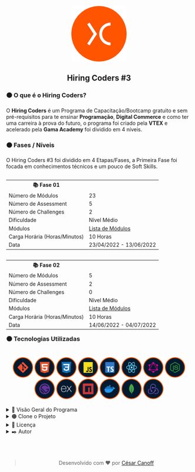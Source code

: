<div align="center">
<img width="150px" src="Source/image%201.png" />
</div>

<div align="center">
  <h2>Hiring Coders #3</h2>
</div>

<div>
  <h3>🟠 O que é o Hiring Coders?</h3>
  <p>
    O <b>Hiring Coders</b> é um Programa de Capacitação/Bootcamp gratuito e sem pré-requisitos para te ensinar <b>Programação</b>, <b>Digital Commerce</b> e como ter uma carreira à prova do futuro, o programa foi criado pela <b>VTEX</b> e acelerado pela <b>Gama Academy</b> foi dividido em 4 níveis.
  </p>
</div>

<div>
  <h3>🟠 Fases / Níveis</h3>
  <p>O Hiring Coders #3 foi dividido em 4 Etapas/Fases, a Primeira Fase foi focada em conhecimentos técnicos e um pouco de Soft Skills.</p>
  <table align="left" width="50%">
  <tr>
    <th>📚 Fase 01</th>
  </tr>
  <tr>
    <td>Número de Módulos</td>
    <td>23</td>
  </tr>
  <tr>
    <td>Número de Assessment</td>
    <td>5</td>
  </tr>
  <tr>
    <td>Número de Challenges</td>
    <td>2</td>
  </tr>
  <tr>
    <td>Dificuldade</td>
    <td>Nível Médio</td>
  </tr>
  <tr>
    <td>Módulos</td>
    <td><a href="#modules">Lista de Módulos</a></td>
  </tr>
  <tr>
    <td>Carga Horária (Horas/Minutos)</td>
    <td>10 Horas</td>
  </tr>
  <tr>
    <td>Data</td>
    <td>23/04/2022 - 13/06/2022</td>
  </tr>
</table> 
  <table align="right" width="50%">
  <tr>
    <th>📚 Fase 02</th>
  </tr>
  <tr>
    <td>Número de Módulos</td>
    <td>5</td>
  </tr>
  <tr>
    <td>Número de Assessment</td>
    <td>2</td>
  </tr>
  <tr>
    <td>Número de Challenges</td>
    <td>0</td>
  </tr>
  <tr>
    <td>Dificuldade</td>
    <td>Nível Médio</td>
  </tr>
  <tr>
    <td>Módulos</td>
    <td><a href="#modules">Lista de Módulos</a></td>
  </tr>
  <tr>
    <td>Carga Horária (Horas/Minutos)</td>
    <td>10 Horas</td>
  </tr>
  <tr>
    <td>Data</td>
    <td>14/06/2022 - 04/07/2022</td>
  </tr>
</table>
</div>

<br /><br /><br /><br /><br /><br /><br /><br /><br /><br /><br /><br /><br />

<h3>🟠 Tecnologias Utilizadas</h3>
<br />
<div align="center" width="10%">
  <a title="Git" target="_blank" href="https://git-scm.com/"><img width="55px" src="./Source/Icons/Git%20Icon.png" alt="Ícone do Git" /></a>
  <a title="HTML5" target="_blank" href="https://developer.mozilla.org/pt-BR/docs/Web/HTML"><img width="55px" src="./Source/Icons/HTML%20Icon.png" alt="Ícone do HTML" /></a>
  <a title="CSS3" target="_blank" href="https://developer.mozilla.org/pt-BR/docs/Web/CSS"><img width="55px" src="./Source/Icons/CSS%20Icon.png" alt="Ícone do CSS" /></a>
  <a title="Javascript" target="_blank" href="https://developer.mozilla.org/pt-BR/docs/Web/JavaScript"><img width="55px" src="./Source/Icons/Javascript%20Icon.png" alt="Ícone do Javascript" /></a>
  <a title="Typescript" target="_blank" href="https://www.typescriptlang.org/"><img width="55px" src="./Source/Icons/Typescript%20Icon.png" alt="Ícone do Typescript" /></a>
  <a title="ReactJS" target="_blank" href="https://pt-br.reactjs.org/"><img width="55px" src="./Source/Icons/ReactJS%20Icon.png" alt="Ícone do ReactJS" /></a>
  <a title="GraphQL" target="_blank" href="https://graphql.org/learn/"><img width="55px" src="./Source/Icons/GraphQL%20Icon.png" alt="Ícone do GraphQL" /></a>
  <a title="NodeJS" target="_blank" href="https://nodejs.org/en/"><img width="55px" src="./Source/Icons/NodeJS%20Icon.png" alt="Ícone do NodeJS" /></a>
  <a title="GatsbyJS" target="_blank" href="https://www.gatsbyjs.com/"><img width="55px" src="./Source/Icons/GatsbyJS%20Icon.png" alt="Ícone do GatsbyJS" /></a>
  <a title="ExpressJS" target="_blank" href="https://expressjs.com/pt-br/"><img width="55px" src="./Source/Icons/Express%20Icon.png" alt="Ícone do ExpressJS" /></a>
  <a title="NPM" target="_blank" href="https://www.npmjs.com/"><img width="55px" src="./Source/Icons/NPM%20Icon.png" alt="Ícone do NPM" /></a>
  <a title="Docker" target="_blank" href="https://www.docker.com/"><img width="55px" src="./Source/Icons/Docker%20Icon.png" alt="Ícone do Docker" /></a>
  <a title="MongoDB" target="_blank" href="https://www.mongodb.com/pt-br"><img width="55px" src="./Source/Icons/MongoDB%20Icon.png" alt="Ícone do MongoDB" /></a>
  <a title="Redux" target="_blank" href="https://redux.js.org/"><img width="55px" src="./Source/Icons/Redux%20Icon.png" alt="Ícone do Redux" /></a>
</div>      
<br />
     
      
      

<!-- Visão de Todos os Aspectos do Evento. -->
<details>
<summary>🔵 Visão Geral do Programa</summary>
  <ul>
    <details>
    <summary>🔵 Hiring Coders #3 - Fase 01</summary>

- **Número de Playlists:** 23
- **Carga Horária:** 10hrs
- **Número de Challenges:** 2
- **Seções**
    - Aquecimento
      - Playlists
        - HTML
          - **Carga Horária:** 1h
          - **Professor(a):** Isidro Massetto
          - **Descrição:** Aprenda a base para desenvolver qualquer site, marcando elementos e definindo quais informações deseja exibir na sua página.
          - **Dificuldade:** Básico
          - **Quantidade de Aulas:** 5
          - **Aulas**
            - **Aula 01** - Tags
              - **Duração:** 11:33
            - **Aula 02** - Ferramentas e Estrutura
              - **Duração:** 08:18
            - **Aula 03** - Lista e Tabelas
              - **Duração:** 13:57
            - **Aula 04** - Divisões I
              - **Duração:** 14:07
            - **Aula 04** - Divisões II
              - **Duração:** 14:21
        - CSS
          - **Carga Horária:** 3hrs
          - **Professor(a):** Kai Pimenta
          - **Descrição:** Estilize suas páginas em HTML com CSS, alterando as fontes, cores, layout e posicionamento dos elementos, deixando-as mais atrativas.
          - **Dificuldade:** Básico
          - **Quantidade de Aulas:** 21
          - **Aulas**
            - **Aula 01** - Introdução
              - **Duração:** 03:50
            - **Aula 02** - O que é CSS e Importância
              - **Duração:** 09:14
            - **Aula 03** - Responsividade
              - **Duração:** 04:04
            - **Aula 04** - Mobile First
              - **Duração:** 04:32
            - **Aula 05** - Tipos de Estilo
              - **Duração:** 07:22
            - **Aula 06** - Classes, Tags e IDEs
              - **Duração:** 07:21
            - **Aula 07** - Propriedades
              - **Duração:** 13:56
            - **Aula 08** - Seletores
              - **Duração:** 21:57
            - **Aula 09** - Apresentação do Projeto
              - **Duração:** 02:42
            - **Aula 10** - Montando Nosso HTML
              - **Duração:** 14:53
            - **Aula 11** - Predefinições Iniciais
              - **Duração:** 14:53
            - **Aula 12** - Cores e Backgrounds
              - **Duração:** 16:10
            - **Aula 13** - Fontes
              - **Duração:** 08:09
            - **Aula 14** - Definir Width
              - **Duração:** 07:37
            - **Aula 15** - FlexBox
              - **Duração:** 23:30
            - **Aula 16** - Grid
              - **Duração:** 18:01
            - **Aula 17** - Bordas
              - **Duração:** 11:09
            - **Aula 18** - Hover
              - **Duração:** 14:56
            - **Aula 19** - Animações
              - **Duração:** 16:41
            - **Aula 20** - Ajustes e Responsividade
              - **Duração:** 15:10
            - **Aula 21** - Considerações Finais
              - **Duração:** 01:59
        - Estrutura de Dados
          - **Carga Horária:** 1h
          - **Professor(a):** Isidro Massetto
          - **Descrição:** Domine os conceitos da estrutura de dados, buscando, indexando e retornando informações desejadas, criando assim algoritmos para resolução de tarefas programadas.
          - **Dificuldade:** Médio
          - **Quantidade de Aulas:** 8
          - **Aulas**
            - **Aula 01** - Introdução
              - **Duração:** 03:49
            - **Aula 02** - Pilhas I
              - **Duração:** 09:54
            - **Aula 03** - Pilhas II
              - **Duração:** 13:29
            - **Aula 04** - Filas e Listas
              - **Duração:** 06:57
            - **Aula 05** - Busca I
              - **Duração:** 04:43
            - **Aula 06** - Busca II
              - **Duração:** 13:39
            - **Aula 07** - Algoritmos de Ordenação I
              - **Duração:** 09:47
            - **Aula 08** - Algoritmos de Ordenação II
              - **Duração:** 08:21
        - Metodologias Ágeis
          - **Carga Horária:** 1h
          - **Professor(a):** Alexandre Uehara
          - **Descrição:** As metodologias ágeis permitem que as empresas atinjam seus objetivos mais rapidamente, além de garantir mais assertividade e eficiência para a execução de projetos. Aprenda metodologias ágeis e promova um aprimoramento nas etapas e processos da sua equipe.
          - **Dificuldade:** Médio
          - **Quantidade de Aulas:** 12
          - **Aulas**
            - **Aula 01** - Metodologias Ágeis
              - **Duração:** 12:52
            - **Aula 02** - Modelos Tradicionais X Times Ágeis
              - **Duração:** 13:56
            - **Aula 03** - Manifesto Ágil
              - **Duração:** 16:05
            - **Aula 04** - O que é o Scrum
              - **Duração:** 06:39
            - **Aula 05** - Papéis do Scrum
              - **Duração:** 16:04
            - **Aula 06** - Vantagens do Scrum
              - **Duração:** 06:51
            - **Aula 07** - Scrum: Rituais e Cerimônias
              - **Duração:** 13:55
            - **Aula 08** - Scrum: Artefatos
              - **Duração:** 12:48
            - **Aula 08** - Scrum na Prática I
              - **Duração:** 13:58
            - **Aula 08** - Scrum na Prática II
              - **Duração:** 13:05
            - **Aula 08** - Scrum Refinamento de Backlog
              - **Duração:** 13:37
        - Testes
          - **Carga Horária:** 2hrs
          - **Professor(a):** Danilo Aparecido
          - **Descrição:** Adote a prática de testes na sua rotina de programação e desenvolva softwares que nao vão deixar seu usuário na mão.
          - **Dificuldade:** Avançado
          - **Quantidade de Aulas:** 9
          - **Aulas**
            - **Aula 01** - O que é testar? Por que testar? Como Testar?
              - **Duração:** 08:22
            - **Aula 02** - Test Driven Development (TDD)
              - **Duração:** 11:51
            - **Aula 03** - Behavior Driven Development (BDD)
              - **Duração:** 20:18
            - **Aula 04** - Jasmine I
              - **Duração:** 26:21
            - **Aula 05** - Jasmine II
              - **Duração:** 14:14
            - **Aula 06** - Cucumber I
              - **Duração:** 10:28
            - **Aula 07** - Cucumber II
              - **Duração:** 22:37
            - **Aula 08** - Jest
              - **Duração:** 09:34
            - **Aula 09** - Cypress
              - **Duração:** 16:50
        - Boas Práticas
          - **Carga Horária:** 55min
          - **Professor(a):** Daniel Obara
          - **Descrição:** Seja um programador de excelência aplicando conceitos e técnicas de Orientação a Objeto, implementando design patterns e deixando seu código mais legível e com uma maior manutenibilidade.
          - **Dificuldade:** Avançado
          - **Quantidade de Aulas:** 8
          - **Aulas**
            - **Aula 01** - Introdução
              - **Duração:** 03:47
            - **Aula 02** - BEM (Block Element Modifier)
              - **Duração:** 10:51
            - **Aula 03** - Design System
              - **Duração:** 07:18
            - **Aula 04** - Storybook
              - **Duração:** 04:09
            - **Aula 05** - Micro FrontEnds
              - **Duração:** 04:58
            - **Aula 06** - MVC (Model, View e Controller)
              - **Duração:** 04:22
            - **Aula 07** - MVVM (Model, View e ViewModel)
              - **Duração:** 04:51
            - **Aula 08** - Design Patterns: Singleton, Strategy e Adaptar
              - **Duração:** 15:21
        - Soft Skill
          - **Carga Horária:** 2hrs
          - **Professor(a):** Amanda Nideck
          - **Descrição:** -
          - **Dificuldade:** Básico
          - **Quantidade de Aulas:** 7
          - **Aulas**
            - **Aula 01** - Coachability
              - **Duração:** 17:58
            - **Aula 02** - Inteligência Emocional - Parte 01
              - **Duração:** 18:46
            - **Aula 03** - Inteligência Emocional - Parte 02
              - **Duração:** 17:58
            - **Aula 04** - Resiliência (Disciplina, Execução e Antifragilidade)
              - **Duração:** 18:46
            - **Aula 05** - Foco em Resultados
              - **Duração:** 19:27
            - **Aula 06** - Gestão do Tempo e Produtividade
              - **Duração:** 24:16
            - **Aula 07** - Criatividade
              - **Duração:** 11:25
    - Semana 01
      - Playlists
        - Introdução ao Mundo do Desenvolvimento
          - **Carga Horária:** 1h
          - **Professor(a):** Isidro Massetto
          - **Descrição:** Compreenda conceitos básicos do mundo do desenvolvimento, para iniciar seus estudos em programação, e para entender os caminhos que você pode seguir.
          - **Dificuldade:** Básico
          - **Quantidade de Aulas:** 5
          - **Aulas**
            - **Aula 01** - O que é Programação
              - **Duração:** 05:41
            - **Aula 02** - Dados do Mercado
              - **Duração:** 06:42
            - **Aula 03** - Como é a Carreira de Desenvolvimento
              - **Duração:** 09:45
            - **Aula 04** - Linguagens, Frameworks e Bibliotecas
              - **Duração:** 07:03
            - **Aula 05** - Editores de Texto
              - **Duração:** 05:50
        - Lógica de Programação
          - **Carga Horária:** 1h
          - **Professor(a):** Isidro Massetto
          - **Descrição:** Aprenda a base de todo o conhecimento em programação e domine a lógica de comunicação das máquinas.
          - **Dificuldade:** Básico
          - **Quantidade de Aulas:** 4
          - **Aulas**
            - **Aula 01** - Algoritmos
              - **Duração:** 11:07
            - **Aula 02** - Variáveis e Operações
              - **Duração:** 23:23
            - **Aula 03** - Decisões
              - **Duração:** 24:13
            - **Aula 04** - Repetições
              - **Duração:** 19:56
        - Git
          - **Carga Horária:** 52min
          - **Professor(a):** Hendy Almeida
          - **Descrição:** O GIT é o sistema de controle de versionamento distribuído mais utilizado por desenvolvedores, seja em equipe ou sozinho, essa ferramenta é essencial para manter nossos projetos bem organizados. Saiba como utilizar e usufruir o melhor do sistema GIT, controlando todo seu fluxo de desenvolvimento.
          - **Dificuldade:** Básico
          - **Quantidade de Aulas:** 5
          - **Aulas**
            - **Aula 01** - Apresentação e Introdução ao Tema
              - **Duração:** 05:01
            - **Aula 02** - Instalação e Comandos Básicos
              - **Duração:** 14:27
            - **Aula 03** - GitHub e Repositório Remoto
              - **Duração:** 14:19
            - **Aula 04** - Branch e Merge
              - **Duração:** 08:13
            - **Aula 05** - Fork, Pull Request e GitHub Pages
              - **Duração:** 10:56
    - Semana 02
      - Playlist
        - Javascript Básico
          - **Carga Horária:** 1h
          - **Professor(a):** JC Bombardelli
          - **Descrição:** Saiba como adicionar interatividade e dinamismo ao seu site com JavaScript.
          - **Dificuldade:** Básico
          - **Quantidade de Aulas:** 8
          - **Aulas**
            - **Aula 01** - Introdução ao Javascript
              - **Duração:** 06:26
            - **Aula 02** - Números e Operadores
              - **Duração:** 05:10
            - **Aula 03** - Boas Práticas em Javascript
              - **Duração:** 05:01
            - **Aula 04** - Condicionais
              - **Duração:** 09:21
            - **Aula 05** - Estrutura de Repetição: For
              - **Duração:** 10:04
            - **Aula 06** - Estrutura de Repetição: While
              - **Duração:** 07:45
            - **Aula 07** - Funções
              - **Duração:** 07:59
            - **Aula 08** - Classes
              - **Duração:** 03:49
        - Javascript Básico - Prática
          - **Carga Horária:** 42min
          - **Professor(a):** JC Bombardelli
          - **Descrição:** Teste e aprimore seus conhecimentos em Javascript com um desafio prático. Veja as resoluções e dicas de aplicação.
          - **Dificuldade:** Básico
          - **Quantidade de Aulas:** 5
          - **Aulas**
            - **Aula 01** - Desafio: Validador de CPF I
              - **Duração:** 09:03
            - **Aula 02** - Desafio: Validador de CPF II
              - **Duração:** 12:27
            - **Aula 03** - Desafio: Validador de CPF III
              - **Duração:** 08:07
            - **Aula 04** - Desafio: Validador de CPF IV
              - **Duração:** 06:43
            - **Aula 05** - Desafio: Validador de CPF V
              - **Duração:** 06:26
        - Introdução ao Typescript
          - **Carga Horária:** 2hrs
          - **Professor(a):** Gabriel Ramos
          - **Descrição:** -
          - **Dificuldade:** Médio
          - **Quantidade de Aulas:** 6
          - **Aulas**
            - **Aula 01** - Introdução
              - **Duração:** 32:05
            - **Aula 02** - Tipos Básicos (Parte 01)
              - **Duração:** 18:39
            - **Aula 03** - Tipos Básicos (Parte 02)
              - **Duração:** 20:14
            - **Aula 04** - Múltiplos Tipos com Union Types
              - **Duração:** 20:56
            - **Aula 05** - Orientação de Objetos (Parte 01)
              - **Duração:** 12:33
            - **Aula 05** - Orientação de Objetos (Parte 02)
              - **Duração:** 24:06
    - Semana 03
      - Playlists
        - ReactJS Básico
          - **Carga Horária:** 1h
          - **Professor(a):** Guilherme Ramos
          - **Descrição:** Aprenda a programar com React, a biblioteca mais usada atualmente pelas empresas.
          - **Dificuldade:** Médio
          - **Quantidade de Aulas:** 7
          - **Aulas**
            - **Aula 01** - Boas Vindas
              - **Duração:** 03:29
            - **Aula 02** - Por que ReactJS
              - **Duração:** 07:14
            - **Aula 03** - Preparando o Ambiente
              - **Duração:** 11:58
            - **Aula 04** - Fundamentos do ReactJS
              - **Duração:** 17:56
            - **Aula 05** - Consumindo Dados de uma API
              - **Duração:** 15:00
            - **Aula 06** - Instalando e Configurando o react-router-dom
              - **Duração:** 07:28
            - **Aula 07** - Importando as Rotas no Componente App
              - **Duração:** 04:03
        - ReactJS Intermediário
          - **Carga Horária:** 56min
          - **Professor(a):** Guilherme Ramos
          - **Descrição:** Domine as funcionalidades avançadas do React.
          - **Dificuldade:** Médio
          - **Quantidade de Aulas:** 7
          - **Aulas**
            - **Aula 01** - Organização, Boas Práticas e Componentes de Estilo
              - **Duração:** 14:35
            - **Aula 02** - Salvando Dados no Storage
              - **Duração:** 04:31
            - **Aula 03** - Renderizando Repositórios e Programação Declarativa
              - **Duração:** 09:14
            - **Aula 04** - Link react-router-dom
              - **Duração:** 05:57
            - **Aula 05** - Tratamento de Erros e useHistory
              - **Duração:** 03:30
            - **Aula 06** - Conditional Rendering
              - **Duração:** 07:10
            - **Aula 07** - Daqui pra Frente e Encerramento
              - **Duração:** 13:12
        - GraphQL
          - **Carga Horária:** 4hrs
          - **Professor(a):** Victor Farias
          - **Descrição:** Conheça a linguagem de query GraphQL, e aprenda a definir dados para API ou servidor.
          - **Dificuldade:** Médio
          - **Quantidade de Aulas:** 25
          - **Aulas**
            - **Aula 01** - Apresentação e Introdução
              - **Duração:** 03:17
            - **Aula 02** - Modelo Cliente e Servidor
              - **Duração:** 06:31
            - **Aula 03** - Padrão de Requisição e Resposta
              - **Duração:** 11:09
            - **Aula 04** - Iniciando Projeto de Exemplo
              - **Duração:** 06:04
            - **Aula 05** - Criando o Servidor
              - **Duração:** 10:25
            - **Aula 06** - Renderização, Parâmetros e Redirecionamentos
              - **Duração:** 16:43
            - **Aula 07** - Monorepo
              - **Duração:** 05:33
            - **Aula 08** - Pacote com ReactJS
              - **Duração:** 06:14
            - **Aula 09** - Rotas com react-router-dom
              - **Duração:** 07:42
            - **Aula 10** - Mudando Server para Express
              - **Duração:** 08:03
            - **Aula 11** - Requisição Assíncrona
              - **Duração:** 10:33
            - **Aula 12** - Resolvendo CORS
              - **Duração:** 05:27
            - **Aula 13** - APIs RESTful
              - **Duração:** 10:18
            - **Aula 14** - Apollo Server
              - **Duração:** 18:47
            - **Aula 15** - TypeDefs e Resolvers
              - **Duração:** 12:21
            - **Aula 16** - Introdução a GraphQL Query
              - **Duração:** 02:35
            - **Aula 17** - Criando GraphQL Queries
              - **Duração:** 17:10
            - **Aula 18** - Paginação, Ordenação e Filtros
              - **Duração:** 29:17
            - **Aula 19** - GraphQL Mutation
              - **Duração:** 12:13
            - **Aula 20** - Mutation para Alterar e Excluir Clientes
              - **Duração:** 16:43
            - **Aula 21** - Configurando o Apollo Link
              - **Duração:** 12:46
            - **Aula 22** - Criando o Apollo Link, o Logger
              - **Duração:** 05:09
            - **Aula 23** - Apollo Client, e Apollo DevTools
              - **Duração:** 11:23
            - **Aula 24** - Hooks useQuery e Paginação
              - **Duração:** 22:09
            - **Aula 25** - Hook useMutation
              - **Duração:** 17:00
    - Semana 04
      - Playlists
        - Introdução ao NodeJS
          - **Carga Horária:** 5hrs
          - **Professor(a):** Erik Borges
          - **Descrição:** -
          - **Dificuldade:** Básico
          - **Quantidade de Aulas:** 18
          - **Aulas**
            - **Aula 01** - Introdução Fundamentos de NodeJS
              - **Duração:** 14:12
            - **Aula 02** - Definição de Back-End e Front-End
              - **Duração:** 14:43
            - **Aula 03** - Definição de NodeJS
              - **Duração:** 17:46
            - **Aula 04** - Benchmark NodeJS
              - **Duração:** 09:25
            - **Aula 05** - Instalação do NodeJS
              - **Duração:** 12:17
            - **Aula 06** - Prática "Hello World" em NodeJS
              - **Duração:** 21:04
            - **Aula 07** - Documentação de Apoio Sobre NodeJS
              - **Duração:** 07:40
            - **Aula 08** - O Problema de Gerenciamento de Pacotes
              - **Duração:** 09:56
            - **Aula 09** - Como Funciona o NPM
              - **Duração:** 08:09
            - **Aula 10** - Prática de NPM
              - **Duração:** 16:15
            - **Aula 11** - Documentação de Apoio Sobre NPM
              - **Duração:** 03:18
            - **Aula 12** - Definição de Javascript
              - **Duração:** 08:38
            - **Aula 13** - Pratica de Desenvolvimento em Javascript
              - **Duração:** 20:26
            - **Aula 14** - Documentações de Apoio Sobre Javascript
              - **Duração:** 04:10
            - **Aula 15** - Definição de Typescript
              - **Duração:** 11:07
            - **Aula 16** - Pratica de Desenvolvimento em Typescript
              - **Duração:** 14:44
            - **Aula 17** - Documentação de Apoio Sobre Typescript
              - **Duração:** 04:00
            - **Aula 18** - Finalização
              - **Duração:** 01:07
    - Semana 05
      - Playlists
        - NodeJS - HTTP GET e HTTP POST
          - **Carga Horária:** 8hrs
          - **Professor(a):** Douglas Morais
          - **Descrição:** -
          - **Dificuldade:** Básico
          - **Quantidade de Aulas:** 23
          - **Aulas**
            - **Aula 01** - Introdução, Entendendo os Conceitos de REST e SOAP
              - **Duração:** 16:51
            - **Aula 02** - Configurando o Nodemon
              - **Duração:** 07:25
            - **Aula 03** - Configurando o Docker
              - **Duração:** 08:31
            - **Aula 04** - Configurando ElephantSQL e PostBird
              - **Duração:** 06:30
            - **Aula 05** - ORM
              - **Duração:** 16:18
            - **Aula 06** - Migration Usuários
              - **Duração:** 18:02
            - **Aula 07** - Model Usuários
              - **Duração:** 17:35
            - **Aula 08** - Controller Usuários
              - **Duração:** 17:35
            - **Aula 09** - Hash de Senhas Usuários
              - **Duração:** 15:41
            - **Aula 10** - Autenticação JWT
              - **Duração:** 25:45
            - **Aula 11** - Token JWT via Header
              - **Duração:** 42:18
            - **Aula 12** - Atualizando Usuários
              - **Duração:** 19:54
            - **Aula 13** - Validação de Dados
              - **Duração:** 39:32
            - **Aula 14** - Adicionando Foto do usuário
              - **Duração:** 25:12
            - **Aula 15** - Vinculando Fotos ao Usuário
              - **Duração:** 32:12
            - **Aula 16** - Listagem de Prestadores de Serviços
              - **Duração:** 23:33
            - **Aula 17** - Models de Agendamento
              - **Duração:** 15:03
            - **Aula 18** - Criando Agendamentos
              - **Duração:** 21:22
            - **Aula 19** - Validações e Listagem de Agenda do Colaborador
              - **Duração:** 38:36
            - **Aula 20** - Paginação e Listagem de Agenda do Colaborador
              - **Duração:** 38:36
            - **Aula 21** - Configurando o MongoDB e Configurando as Notificações
              - **Duração:** 45:54
            - **Aula 22** - Listando Notificações e Marcando como Lidas
              - **Duração:** 30:37
            - **Aula 22** - Final do Módulo
              - **Duração:** 01:29
    - Semana 06
      - Playlists
        - Node.JS - Criando uma REST API
          - **Carga Horária:** 5hrs
          - **Professor(a):** Erik Borges
          - **Descrição:** -
          - **Dificuldade:** Médio
          - **Quantidade de Aulas:** 25
          - **Aulas**
            - **Aula 01** - Introdução a REST API
              - **Duração:** 05:44
            - **Aula 02** - O que é REST API
              - **Duração:** 15:28
            - **Aula 03** - Recursos: Coleção, Elemento e Sub-elemento
              - **Duração:** 19:51
            - **Aula 04** - Endpoints
              - **Duração:** 06:10
            - **Aula 05** - Métodos REST
              - **Duração:** 16:51
            - **Aula 06** - Versionamento de API
              - **Duração:** 06:57
            - **Aula 07** - Status Codes
              - **Duração:** 08:36
            - **Aula 08** - Documentação de Referência REST API
              - **Duração:** 04:17
            - **Aula 09** - O que é DX?
              - **Duração:** 18:30
            - **Aula 10** - O que é uma Documentação de API
              - **Duração:** 05:50
            - **Aula 11** - Utilizando o Swagger - Parte 1
              - **Duração:** 27:42
            - **Aula 12** - Utilizando o Swagger - Parte 2
              - **Duração:** 19:54
            - **Aula 13** - Documentação de Referência do Swagger
              - **Duração:** 03:10
            - **Aula 14** - O que é o Express
              - **Duração:** 06:57
            - **Aula 15** - Conhecendo o Postman
              - **Duração:** 23:26
            - **Aula 16** - Prática de Express - Parte 01
              - **Duração:** 24:54
            - **Aula 17** - Prática de Express - Parte 02
              - **Duração:** 29:54
            - **Aula 18** - Prática de Express - Parte 03
              - **Duração:** 24:38
            - **Aula 19** - Prática de Express - Parte 04
              - **Duração:** 38:36
            - **Aula 20** - Documentação de Referência do Express
              - **Duração:** 02:48
            - **Aula 21** - Segurança: Acesso não autorizado
              - **Duração:** 06:36
            - **Aula 22** - Segurança: Ataques de Integridade
              - **Duração:** 06:21
            - **Aula 23** - Segurança: Sobrecarga
              - **Duração:** 05:16
            - **Aula 24** - Segurança: Confiabilidade
              - **Duração:** 06:33
            - **Aula 25** - Segurança: Implementações Equivocadas
              - **Duração:** 06:15
        - Consumo de API Terceiras
          - **Carga Horária:** 3hrs
          - **Professor(a):** Erik Borges
          - **Descrição:** -
          - **Dificuldade:** Básico
          - **Quantidade de Aulas:** 13
          - **Aulas**
            - **Aula 01** - Introdução Consumo de API Terceiras
              - **Duração:** 04:41
            - **Aula 02** - A Importância da Integração com Terceiros
              - **Duração:** 12:16
            - **Aula 03** - Como se Prepare para Integrar
              - **Duração:** 13:19
            - **Aula 04** - O que é o Node-Fetch
              - **Duração:** 20:25
            - **Aula 05** - Prática de Integração com Node-Fetch - Parte 01
              - **Duração:** 23:11
            - **Aula 06** - Prática de Integração com Node-Fetch - Parte 02
              - **Duração:** 28:10
            - **Aula 07** - Prática de Integração com Node-Fetch - Parte 03
              - **Duração:** 20:05
            - **Aula 08** - Prática de Integração com Node-Fetch - Parte 04
              - **Duração:** 19:29
            - **Aula 09** - O que é o Axios
              - **Duração:** 10:03
            - **Aula 10** - Prática de Integração com Axios - Parte 01
              - **Duração:** 27:40
            - **Aula 11** - Prática de Integração com Axios - Parte 02
              - **Duração:** 18:04
            - **Aula 12** - Prática de Integração com Axios - Parte 03
              - **Duração:** 26:51
            - **Aula 13** - Finalização
              - **Duração:** 02:22
    - Semana 07 | **(Bônus)**
      - Playlists
        - NextJS
          - **Carga Horária:** 2hrs
          - **Professor(a):** Marianne Salomão
          - **Descrição:** -
          - **Dificuldade:** Médio
          - **Quantidade de Aulas:** 9
          - **Aulas**
            - **Aula 01** - Apresentação e Introdução
              - **Duração:** 02:38
            - **Aula 02** - Fundamentos I
              - **Duração:** 23:55
            - **Aula 03** - Fundamentos II
              - **Duração:** 16:38
            - **Aula 04** - Componentes I
              - **Duração:** 19:04
            - **Aula 05** - Componentes II
              - **Duração:** 13:15
            - **Aula 06** - SSR
              - **Duração:** 13:55
            - **Aula 07** - Rotas e Funções I
              - **Duração:** 21:28
            - **Aula 08** - Rotas e Funções II
              - **Duração:** 12:28
            - **Aula 09** - Rotas e Funções III
              - **Duração:** 12:36
          - GatsbyJS
            - **Carga Horária:** 48min
            - **Professor(a):** Marianne Salomão
            - **Descrição:** -
            - **Dificuldade:** Médio
            - **Quantidade de Aulas:** 6
            - **Aulas**
              - **Aula 01** - Fundamentos de GatsbyJS
                - **Duração:** 05:03
              - **Aula 02** - SSG
                - **Duração:** 03:01
              - **Aula 03** - Roteamento I
                - **Duração:** 09:12
              - **Aula 04** - Roteamento II
                - **Duração:** 09:07
              - **Aula 05** - Componentes e Funções I
                - **Duração:** 12:21
              - **Aula 06** - Componentes e Funções II
                - **Duração:** 10:04
    - Aulas Reforço | **(Bônus)**
      - Playlists
        - Hiring Coders I Aulas Reforços
          - **Carga Horária:** 10hrs
          - **Professor(a):** Marianne Salomão
          - **Descrição:** Nesta playlist você encontrará algumas aulas de reforço dos conteúdos apresentados na fase 01 de Hiring Coders. Aproveite que as aulas estão super atualizadas para enriquece seu conhecimentos nos assuntos abordados sendo eles: Typescript, React, Node.JS - Express I, Node.JS - Express II.
          - **Dificuldade:** Médio
          - **Quantidade de Aulas:** 47
          - **Aulas**
            - **Aula 01** - Typescript I Introdução
              - **Duração:** 8:08
            - **Aula 02** - Typescript I Instalando e Usando o TypeScript
              - **Duração:** 14:40
            - **Aula 03** - Typescript I Tipos Básicos
              - **Duração:** 17:07
            - **Aula 04** - Typescript I Tipo Never
              - **Duração:** 02:48
            - **Aula 05** - Typescript I Múltiplos tipos com Union Types
              - **Duração:** 03:28
            - **Aula 06** - Typescript I Type Alias
              - **Duração:** 06:55
            - **Aula 07** - Typescript I Valores Nulos ou Opcionais
              - **Duração:** 04:47
            - **Aula 08** - Typescript I Type Assertion
              - **Duração:** 08:35
            - **Aula 09** - Typescript I Interfaces
              - **Duração:** 04:11
            - **Aula 10** - Typescript I Classes
              - **Duração:** 10:27
            - **Aula 11** - Typescript I Configurando o Target do TypeScript
              - **Duração:** 05:36
            - **Aula 12** - Typescript I Utilizando Modificadores de Acesso
              - **Duração:** 08:10
            - **Aula 13** - Typescript I Herança
              - **Duração:** 06:12
            - **Aula 14** - React I Introdução a ReactJS
              - **Duração:** 03:06
            - **Aula 15** - React I Instalação
              - **Duração:** 16:43
            - **Aula 16** - React I JSX
              - **Duração:** 14:13
            - **Aula 17** - React I Componentes I
              - **Duração:** 22:59
            - **Aula 18** - React I Componentes II
              - **Duração:** 15:24
            - **Aula 19** - React I Componentes III
              - **Duração:** 17:14
            - **Aula 20** - React I Componentes IV
              - **Duração:** 03:46
            - **Aula 21** - React I Paginas em React: React Router
              - **Duração:** 25:55
            - **Aula 22** - React I React Hooks I
              - **Duração:** 37:01
            - **Aula 23** - React I React Hooks II
              - **Duração:** 10:03
            - **Aula 24** - React I Formulários em React
              - **Duração:** 10:51
            - **Aula 25** - React I Consumo de API
              - **Duração:** 28:40
            - **Aula 26** - React I Styled Component
              - **Duração:** 29:08
            - **Aula 27** - React I Introdução a Redux
              - **Duração:** 07:48
            - **Aula 28** - React I Instalação Redux
              - **Duração:** 10:32
            - **Aula 29** - React I Redux: Store e Actions
              - **Duração:** 30:23
            - **Aula 30** - Node.JS - Express 1 I Introdução a Express
              - **Duração:** 10:40
            - **Aula 31** - Node.JS - Express 1 I MVC
              - **Duração:** 11:02
            - **Aula 32** - Node.JS - Express 1 I Métodos HTTP
              - **Duração:** 07:17
            - **Aula 33** - Node.JS - Express 1 I Rotas (parte 1)
              - **Duração:** 16:40
            - **Aula 34** - Node.JS - Express 1 I Rotas (parte 2)
              - **Duração:** 13:47
            - **Aula 35** - Node.JS - Express 1 I Controller
              - **Duração:** 10:30
            - **Aula 36** - Node.JS - Express 1 I Nodemoon
              - **Duração:** 07:33
            - **Aula 37** - Node.JS - Express 1 I ORM - Sequelize (parte 1)
              - **Duração:** 19:41
            - **Aula 38** - Node.JS - Express 1 I ORM - Sequelize (parte 2)
              - **Duração:** 11:38
            - **Aula 39** - Node.JS - Express 1 I Relacionamentos com Sequelize
              - **Duração:** 17:11
            - **Aula 40** - Node.JS - Express 1 I Relações N pra N
              - **Duração:** 13:56
            - **Aula 41** - Node.JS - Express 2 I REST API
              - **Duração:** 17:59
            - **Aula 42** - Node.JS - Express 2 I Middlewares
              - **Duração:** 22:59
            - **Aula 43** - Node.JS - Express 2 I Autenticação com JWT (parte 1)
              - **Duração:** 11:51
            - **Aula 44** - Node.JS - Express 2 I Autenticação com JWT (parte 2)
              - **Duração:** 17:17
            - **Aula 45** - Node.JS - Express 2 I Validação de Dados (parte 1)
              - **Duração:** 11:30
            - **Aula 46** - Node.JS - Express 2 I Validação de Dados (parte 2)
              - **Duração:** 18:41
            - **Aula 47** - Node.JS - Express 2 I Documentação de API
              - **Duração:** 08:02

    </details>
  </ul>
</details>


<!-- Código para Clonar o Repositório. -->
<details>
  <summary>🟠 Clone o Projeto</summary>

  ### SSH
  ```bash
    git@github.com:cesarcanoff/hiring-coders.git
  ```
</details>


<!-- Informações sobre a Licença do Repositório. -->
<details>
  <summary>📝 Licença</summary>
  <div align="center">

  <br /> Esse projeto é licenciado pela MIT License. <br />
  Visite esse [link](https://pt.wikipedia.org/wiki/Licen%C3%A7a_MIT) mais detalhes.
  </div>

</details>

<!-- Informações do Autor. -->
<details>
  <summary>✒️ Autor</summary>
  <div align="center">
  <br />
  <a href="https://github.com/cesarcanoff">
    <img
      style="border-radius: 50%;"
      src="https://github.com/cesarcanoff.png"
      width="100px;"
      alt="César Canoff Personal Photo." />
  </a>

  ### César Canoff

  [Portfólio (Em Construção)](https://github.com/cesarcanoff/portfolio)

  </div>

</details>

<br /><br />
<div align="center">

> Desenvolvido com ❤️ por [César Canoff](https://github.com/cesarcanoff)

</div>
